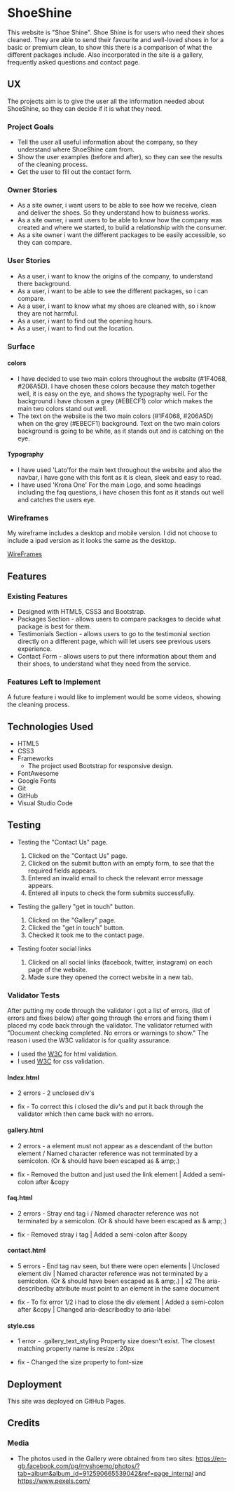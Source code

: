 # ShoeShine

This website is "Shoe Shine". Shoe Shine is for users who need their shoes cleaned. They are able to send their favourite and well-loved shoes in for a basic or premium clean, to show this there is a comparison of what the different packages include. Also incorporated in the site is a gallery, frequently asked questions and contact page. 
 
## UX
 
The projects aim is to give the user all the information needed about ShoeShine, so they can decide if it is what they need.

### Project Goals 

- Tell the user all useful information about the company, so they understand where ShoeShine cam from.
- Show the user examples (before and after), so they can see the results of the cleaning process.
- Get the user to fill out the contact form.

### Owner Stories

- As a site owner, i want users to be able to see how we receive, clean and deliver the shoes. So they understand how to buisness works.
- As a site owner, i want users to be able to know how the company was created and where we started, to build a relationship with the consumer.
- As a site owner i want the different packages to be easily accessible, so they can compare.

### User Stories

- As a user, i want to know the origins of the company, to understand there background.
- As a user, i want to be able to see the different packages, so i can compare.
- As a user, i want to know what my shoes are cleaned with, so i know they are not harmful.
- As a user, i want to find out the opening hours.
- As a user, i want to find out the location.

### Surface 

#### colors

- I have decided to use two main colors throughout the website (#1F4068, #206A5D). I have chosen these colors because they match together well, it is easy on the eye, and shows the typography well. For the background i have chosen a grey (#EBECF1) color which makes the main two colors stand out well.
- The text on the website is the two main colors (#1F4068, #206A5D) when on the grey (#EBECF1) background. Text on the two main colors background is going to be white, as it stands out and is catching on the eye.


#### Typography 
- I have used 'Lato'for the main text throughout the website and also the navbar, i have gone with this font as it is clean, sleek and easy to read.
- I have used 'Krona One' For the main Logo, and some headings including the faq questions, i have chosen this font as it stands out well and catches the users eye.


### Wireframes

My wireframe includes a desktop and mobile version. I did not choose to include a ipad version as it looks the same as the desktop.

[WireFrames](https://github.com/JackTubby/ShoeShine/blob/master/assets/docs/ShoeShine%20Wireframe.pdf)

## Features

### Existing Features

- Designed with HTML5, CSS3 and Bootstrap.
- Packages Section - allows users to compare packages to decide what package is best for them.
- Testimonials Section - allows users to go to the testimonial section directly on a different page, which will let users see previous users experience.
- Contact Form - allows users to put there information about them and their shoes, to understand what they need from the service.

### Features Left to Implement

A future feature i would like to implement would be some videos, showing the cleaning process. 

## Technologies Used

- HTML5 
- CSS3
- Frameworks
  - The project used Bootstrap for responsive design.
- FontAwesome
- Google Fonts
- Git
- GitHub
- Visual Studio Code

## Testing

- Testing the "Contact Us" page.
   1. Clicked on the "Contact Us" page.
   2. Clicked on the submit button with an empty form, to see that the required fields appears.
   3. Entered an invalid email to check the relevant error message appears.
   4. Entered all inputs to check the form submits successfully.

- Testing the gallery "get in touch" button.
    1. Clicked on the "Gallery" page.
    2. Clicked the "get in touch" button.
    3. Checked it took me to the contact page.

- Testing footer social links
  1. Clicked on all social links (facebook, twitter, instagram) on each page of the website.
  2. Made sure they opened the correct website in a new tab.


### Validator Tests

After putting my code through the validator i got a list of errors, (list of errors and fixes below) after going through the errors and fixing them i placed my code back through the validator. The validator returned with "Document checking completed. No errors or warnings to show." The reason i used the W3C validator is for quality assurance.

- I used the [W3C](https://validator.w3.org/) for html validation.
- I used [W3C](https://jigsaw.w3.org/css-validator/) for css validation.

#### Index.html

- 2 errors - 2 unclosed div's

- fix - To correct this i closed the div's and put it back through the validator which then came back with no errors.

#### gallery.html 

- 2 errors - a element must not appear as a descendant of the button element / Named character reference was not terminated by a semicolon. (Or & should have been escaped as & amp;.)

- fix - Removed the button and just used the link element | Added a semi-colon after &copy 

#### faq.html 

- 2 errors - Stray end tag i / Named character reference was not terminated by a semicolon. (Or & should have been escaped as & amp;.)

- fix - Removed stray i tag | Added a semi-colon after &copy

#### contact.html

- 5 errors -  End tag nav seen, but there were open elements | Unclosed element div | Named character reference was not terminated by a semicolon. (Or & should have been escaped as & amp;.) | x2 The aria-describedby attribute must point to an element in the same document

- fix - To fix error 1/2 i had to close the div element | Added a semi-colon after &copy | Changed aria-describedby to aria-label

#### style.css

- 1 error - .gallery_text_styling	Property size doesn't exist. The closest matching property name is resize : 20px

- fix - Changed the size property to font-size

## Deployment

This site was deployed on GitHub Pages.

## Credits

### Media

* The photos used in the Gallery were obtained from two sites: https://en-gb.facebook.com/pg/myshoemo/photos/?tab=album&album_id=912590665539042&ref=page_internal and https://www.pexels.com/